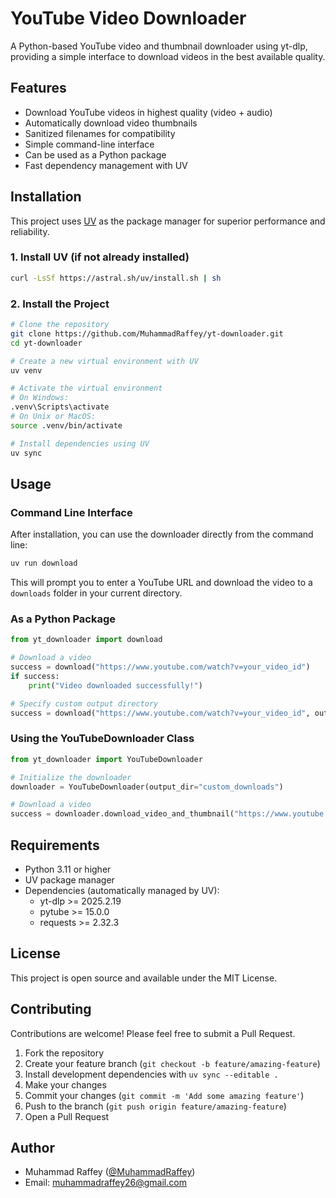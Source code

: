 # YouTube Video Downloader

A Python-based YouTube video and thumbnail downloader using yt-dlp, providing a simple interface to download videos in the best available quality.

## Features

- Download YouTube videos in highest quality (video + audio)
- Automatically download video thumbnails
- Sanitized filenames for compatibility
- Simple command-line interface
- Can be used as a Python package
- Fast dependency management with UV

## Installation

This project uses [UV](https://docs.astral.sh/uv/) as the package manager for superior performance and reliability.

### 1. Install UV (if not already installed)

```bash
curl -LsSf https://astral.sh/uv/install.sh | sh
```

### 2. Install the Project

```bash
# Clone the repository
git clone https://github.com/MuhammadRaffey/yt-downloader.git
cd yt-downloader

# Create a new virtual environment with UV
uv venv

# Activate the virtual environment
# On Windows:
.venv\Scripts\activate
# On Unix or MacOS:
source .venv/bin/activate

# Install dependencies using UV
uv sync
```

## Usage

### Command Line Interface

After installation, you can use the downloader directly from the command line:

```bash
uv run download
```

This will prompt you to enter a YouTube URL and download the video to a `downloads` folder in your current directory.

### As a Python Package

```python
from yt_downloader import download

# Download a video
success = download("https://www.youtube.com/watch?v=your_video_id")
if success:
    print("Video downloaded successfully!")

# Specify custom output directory
success = download("https://www.youtube.com/watch?v=your_video_id", output_dir="my_videos")
```

### Using the YouTubeDownloader Class

```python
from yt_downloader import YouTubeDownloader

# Initialize the downloader
downloader = YouTubeDownloader(output_dir="custom_downloads")

# Download a video
success = downloader.download_video_and_thumbnail("https://www.youtube.com/watch?v=your_video_id")
```

## Requirements

- Python 3.11 or higher
- UV package manager
- Dependencies (automatically managed by UV):
  - yt-dlp >= 2025.2.19
  - pytube >= 15.0.0
  - requests >= 2.32.3

## License

This project is open source and available under the MIT License.

## Contributing

Contributions are welcome! Please feel free to submit a Pull Request.

1. Fork the repository
2. Create your feature branch (`git checkout -b feature/amazing-feature`)
3. Install development dependencies with `uv sync --editable .`
4. Make your changes
5. Commit your changes (`git commit -m 'Add some amazing feature'`)
6. Push to the branch (`git push origin feature/amazing-feature`)
7. Open a Pull Request

## Author

- Muhammad Raffey ([@MuhammadRaffey](https://github.com/MuhammadRaffey))
- Email: muhammadraffey26@gmail.com
